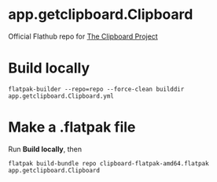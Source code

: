 # app.getclipboard.Clipboard

Official Flathub repo for [The Clipboard Project](https://github.com/Slackadays/Clipboard)

# Build locally
```
flatpak-builder --repo=repo --force-clean builddir app.getclipboard.Clipboard.yml
```

# Make a .flatpak file

Run **Build locally**, then
```
flatpak build-bundle repo clipboard-flatpak-amd64.flatpak app.getclipboard.Clipboard
```
